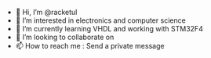- 👋 Hi, I’m @racketul
- 👀 I’m interested in electronics and computer science
- 🌱 I’m currently learning VHDL and working with STM32F4
- 💞️ I’m looking to collaborate on 
- 📫 How to reach me : Send a private message

<!---
racketul/racketul is a ✨ special ✨ repository because its `README.md` (this file) appears on your GitHub profile.
You can click the Preview link to take a look at your changes.
--->
